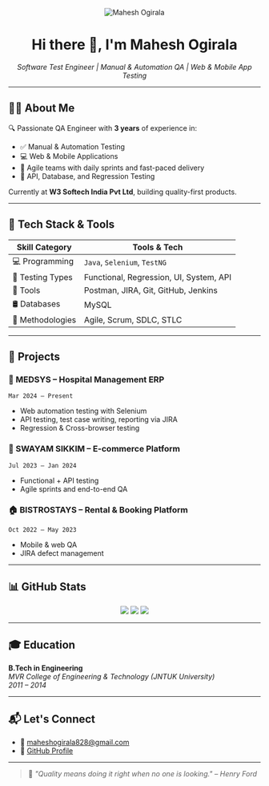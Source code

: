<!-- Header with profile image -->
<p align="center">
  <img src="https://avatars.githubusercontent.com/u/129881178?s=400&u=d6f20dd5f43061a31e28aaa0f696c8df7fe0b3e8&v=4" alt="Mahesh Ogirala">
</p>

<h1 align="center">Hi there 👋, I'm Mahesh Ogirala</h1>

<p align="center">
  <i>Software Test Engineer | Manual & Automation QA | Web & Mobile App Testing</i>
</p>

---

## 🧑‍💻 About Me

🔍 Passionate QA Engineer with **3 years** of experience in:

- ✅ Manual & Automation Testing
- 💻 Web & Mobile Applications
- 🚀 Agile teams with daily sprints and fast-paced delivery
- 🧪 API, Database, and Regression Testing

Currently at **W3 Softech India Pvt Ltd**, building quality-first products.

---

## 🧰 Tech Stack & Tools

| Skill Category      | Tools & Tech |
|---------------------|--------------|
| 💻 Programming      | `Java`, `Selenium`, `TestNG` |
| 🧪 Testing Types    | Functional, Regression, UI, System, API |
| 🧰 Tools            | Postman, JIRA, Git, GitHub, Jenkins |
| 🛢️ Databases       | MySQL |
| 🔄 Methodologies    | Agile, Scrum, SDLC, STLC |

---

## 🧾 Projects

### 🏥 MEDSYS – Hospital Management ERP
`Mar 2024 – Present`  
- Web automation testing with Selenium
- API testing, test case writing, reporting via JIRA  
- Regression & Cross-browser testing

### 🛒 SWAYAM SIKKIM – E-commerce Platform  
`Jul 2023 – Jan 2024`  
- Functional + API testing  
- Agile sprints and end-to-end QA  

### 🏠 BISTROSTAYS – Rental & Booking Platform  
`Oct 2022 – May 2023`  
- Mobile & web QA  
- JIRA defect management  

---

## 📊 GitHub Stats

<p align="center">
  <img src="https://github-readme-stats.vercel.app/api?username=Maheshogirala&show_icons=true&theme=tokyonight" />
  <img src="https://github-readme-streak-stats.herokuapp.com/?user=Maheshogirala&theme=tokyonight" />
  <img src="https://github-readme-stats.vercel.app/api/top-langs/?username=Maheshogirala&layout=compact&theme=tokyonight" />
</p>

---

## 🎓 Education

**B.Tech in Engineering**  
*MVR College of Engineering & Technology (JNTUK University)*  
*2011 – 2014*

---

## 📬 Let's Connect

- 📧 [maheshogirala828@gmail.com](mailto:maheshogirala828@gmail.com)
- 🔗 [GitHub Profile](https://github.com/Maheshogirala)

---

> 🧠 *"Quality means doing it right when no one is looking." – Henry Ford*

